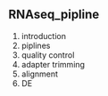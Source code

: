 
## RNAseq_pipline

1. introduction 
2. piplines 
3. quality control
4. adapter trimming 
5. alignment 
6. DE


